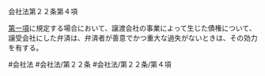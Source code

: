 会社法第２２条第４項

[第一項](会社法＿＿＿＿第２２条第１項)に規定する場合において、譲渡会社の事業によって生じた債権について、譲受会社にした弁済は、弁済者が善意でかつ重大な過失がないときは、その効力を有する。

#会社法
#会社法/第２２条
#会社法/第２２条/第４項
